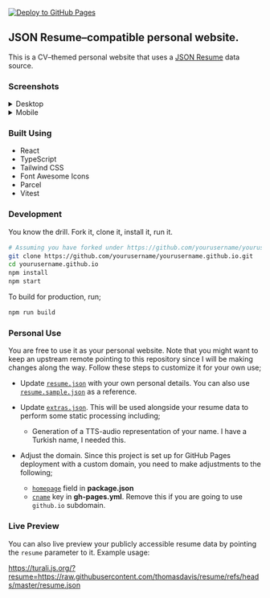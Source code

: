[![Deploy to GitHub Pages](https://github.com/caglarturali/caglarturali.github.io/actions/workflows/gh-pages.yml/badge.svg)](https://github.com/caglarturali/caglarturali.github.io/actions/workflows/gh-pages.yml)

## JSON Resume–compatible personal website.

This is a CV–themed personal website that uses a [JSON Resume](https://github.com/jsonresume) data source.

### Screenshots

<details>
  <summary>Desktop</summary>
  <div style="display: flex; flex-wrap: wrap; gap: 10px;">
    <img src="screenshots/desktop-light.png" width="400" />
    <img src="screenshots/desktop-dark.png" width="400" />
  </div>
</details>

<details>
  <summary>Mobile</summary>
  <div style="display: flex; flex-wrap: wrap; gap: 10px;">
    <img src="screenshots/mobile-light-1.png" width="200" />
    <img src="screenshots/mobile-light-2.png" width="200" />
    <img src="screenshots/mobile-dark-1.png" width="200" />
    <img src="screenshots/mobile-dark-2.png" width="200" />
  </div>
</details>

### Built Using

- React
- TypeScript
- Tailwind CSS
- Font Awesome Icons
- Parcel
- Vitest

### Development

You know the drill. Fork it, clone it, install it, run it.

```bash
# Assuming you have forked under https://github.com/yourusername/yourusername.github.io
git clone https://github.com/yourusername/yourusername.github.io.git
cd yourusername.github.io
npm install
npm start
```

To build for production, run;

```bash
npm run build
```

### Personal Use

You are free to use it as your personal website. Note that you might want to keep an upstream remote pointing to this repository since I will be making changes along the way. Follow these steps to customize it for your own use;

- Update [`resume.json`](data/resume.json) with your own personal details. You can also use [`resume.sample.json`](data/resume.sample.json) as a reference.

- Update [`extras.json`](data/extras.json). This will be used alongside your resume data to perform some static processing including;

  - Generation of a TTS-audio representation of your name. I have a Turkish name, I needed this.

- Adjust the domain. Since this project is set up for GitHub Pages deployment with a custom domain, you need to make adjustments to the following;

  - [`homepage`](package.json#L4) field in **package.json**
  - [`cname`](.github/workflows/gh-pages.yml#L39) key in **gh-pages.yml**. Remove this if you are going to use `github.io` subdomain.

### Live Preview

You can also live preview your publicly accessible resume data by pointing the `resume` parameter to it. Example usage:

https://turali.js.org/?resume=https://raw.githubusercontent.com/thomasdavis/resume/refs/heads/master/resume.json
